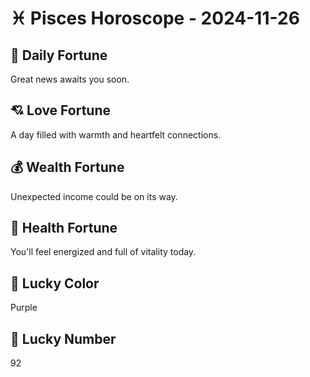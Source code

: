 # ♓ Pisces Horoscope - 2024-11-26

## 🎯 Daily Fortune

Great news awaits you soon.

## 💘 Love Fortune

A day filled with warmth and heartfelt connections.

## 💰 Wealth Fortune

Unexpected income could be on its way.

## 🌱 Health Fortune

You'll feel energized and full of vitality today.

## 🎨 Lucky Color

Purple

## 🔢 Lucky Number

92
